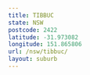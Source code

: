 ```yaml
---
title: TIBBUC
state: NSW
postcode: 2422
latitude: -31.973082
longitude: 151.865806
url: /nsw/tibbuc/
layout: suburb
---
```

